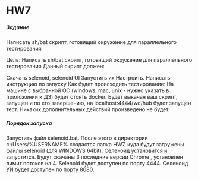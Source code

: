 # HW7
##### Задание
Написать sh/bat скрипт, готовящий окружение для параллельного тестирования

Цель:
Написать sh/bat скрипт, готовящий окружение для параллельного тестирования Данный скрипт должен:

Скачать selenoid, selenoid UI
Запустить их
Настроить.
Написать инструкцию по запуску
Как будет происходить тестирование: На машине с выбранной ОС (windows, mac, unix - нужно указать в приложении к ДЗ) будет стоять docker. Будет выкачан ваш скрипт, запущен и по его завершению, на localhost:4444/wd/hub будет запущен тест. Никаких дополнительных действий произведено не будет

##### Порядок запуска
Запустить файл selenoid.bat.
После этого в директории c:/Users/%USERNAME% создастся папка HW7, куда будут загружены файлы selenoid (для WINDOWS 64bit). Селеноид установится и запустится. Будут скачаны 3 последние версии Chrome , установлен лимит потоков на 4. Selenoid будет доступен по порту 4444. Селеноид УИ будет доступен по порту 8080.
